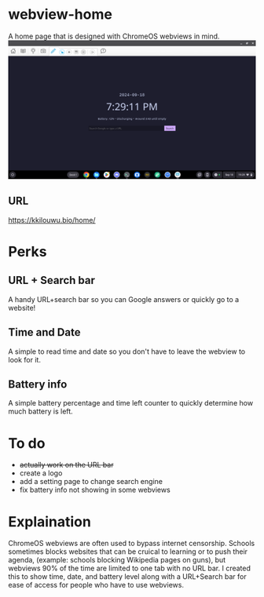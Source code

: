 # webview-home
A home page that is designed with ChromeOS webviews in mind.\
<img src="assets/preview.png">

## URL
https://kkilouwu.bio/home/

# Perks
## URL + Search bar
A handy URL+search bar so you can Google answers or quickly go to a website!
## Time and Date
A simple to read time and date so you don't have to leave the webview to look for it.
## Battery info
A simple battery percentage and time left counter to quickly determine how much battery is left.

# To do
- ~~actually work on the URL bar~~
- create a logo
- add a setting page to change search engine
- fix battery info not showing in some webviews

# Explaination
ChromeOS webviews are often used to bypass internet censorship. Schools sometimes blocks websites that can be cruical to learning or to push their agenda, (example: schools blocking Wikipedia pages on guns), but webviews 90% of the time are limited to one tab with no URL bar. I created this to show time, date, and battery level along with a URL+Search bar for ease of access for people who have to use webviews.
